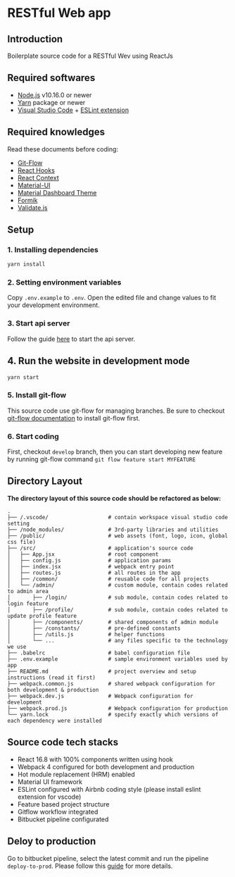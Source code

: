 # RESTful Web app


## Introduction

Boilerplate source code for a RESTful Wev using ReactJs


## Required softwares

- [Node.js](https://nodejs.org/) v10.16.0 or newer
- [Yarn](https://yarnpkg.com/) package or newer
- [Visual Studio Code](https://code.visualstudio.com/) + [ESLint extension](https://marketplace.visualstudio.com/items?itemName=dbaeumer.vscode-eslint)


## Required knowledges

Read these documents before coding:

- [Git-Flow](https://danielkummer.github.io/git-flow-cheatsheet/index.html)
- [React Hooks](https://reactjs.org/docs/hooks-intro.html)
- [React Context](https://reactjs.org/docs/context.html)
- [Material-UI](https://material-ui.com/)
- [Material Dashboard Theme](https://demos.creative-tim.com/material-dashboard-pro-react/#/documentation/tutorial)
- [Formik](https://jaredpalmer.com/formik/docs/overview)
- [Validate.js](https://validatejs.org/)


## Setup

### 1. Installing dependencies

``` bash
yarn install
```

### 2. Setting environment variables

Copy `.env.example` to `.env`. Open the edited file and change values to fit your development environment.


### 3. Start api server

Follow the guide [here](https://github.com/lamhq/rest-boilerplate-node/blob/master/README.md) to start the api server.


## 4. Run the website in development mode

``` bash
yarn start
```


### 5. Install git-flow

This source code use git-flow for managing branches. Be sure to checkout [git-flow documentation](https://danielkummer.github.io/git-flow-cheatsheet/index.html) to install git-flow first.


### 6. Start coding

First, checkout `develop` branch, then you can start developing new feature by running git-flow command `git flow feature start MYFEATURE`


## Directory Layout

**The directory layout of this source code should be refactored as below:**

```
.
├── /.vscode/                   # contain workspace visual studio code setting
├── /node_modules/              # 3rd-party libraries and utilities
├── /public/                    # web assets (font, logo, icon, global css file)
├── /src/                       # application's source code
│   ├── App.jsx                 # root component
│   ├── config.js               # application params
│   ├── index.jsx               # webpack entry point
│   ├── routes.js               # all routes in the app
│   ├── /common/                # reusable code for all projects
│   └── /admin/                 # custom module, contain codes related to admin area
│       ├── /login/             # sub module, contain codes related to login feature
│       ├── /profile/           # sub module, contain codes related to update profile feature
│       ├── /components/        # shared components of admin module
│       ├── /constants/         # pre-defined constants
│       ├── /utils.js           # helper functions
│       └── ...                 # any files specific to the technology we use
├── .babelrc                    # babel configuration file
├── .env.example                # sample environment variables used by app
├── README.md                   # project overview and setup instructions (read it first)
├── webpack.common.js           # shared webpack configuration for both development & production
├── webpack.dev.js              # Webpack configuration for development
├── webpack.prod.js             # Webpack configuration for production
└── yarn.lock                   # specify exactly which versions of each dependency were installed
```

## Source code tech stacks

- React 16.8 with 100% components written using hook
- Webpack 4 configured for both development and production
- Hot module replacement (HRM) enabled
- Material UI framework
- ESLint configured with Airbnb coding style (please install eslint extension for vscode)
- Feature based project structure
- Gitflow workflow integrated
- Bitbucket pipeline configurated


## Deloy to production

Go to bitbucket pipeline, select the latest commit and run the pipeline `deploy-to-prod`. Please follow this [guide](https://confluence.atlassian.com/bitbucket/run-pipelines-manually-861242583.html) for more details.


